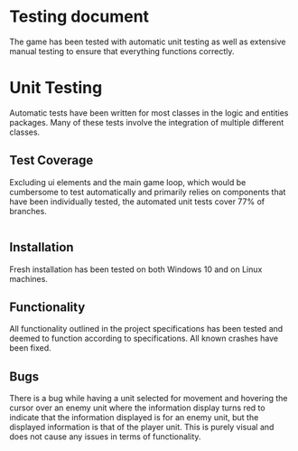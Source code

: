 # Testing document
The game has been tested with automatic unit testing as well as extensive manual testing to ensure that everything functions correctly.

# Unit Testing

Automatic tests have been written for most classes in the logic and entities packages. Many of these tests involve the integration of multiple different classes.

## Test Coverage

Excluding ui elements and the main game loop, which would be cumbersome to test automatically and primarily relies on components that have been individually tested, the automated unit tests cover 77% of branches.

<img src="">

## Installation

Fresh installation has been tested on both Windows 10 and on Linux machines.

## Functionality

All functionality outlined in the project specifications has been tested and deemed to function according to specifications. All known crashes have been fixed.

## Bugs

There is a bug while having a unit selected for movement and hovering the cursor over an enemy unit where the information display turns red to indicate that
the information displayed is for an enemy unit, but the displayed information is that of the player unit. This is purely visual and does not cause any issues
in terms of functionality.
